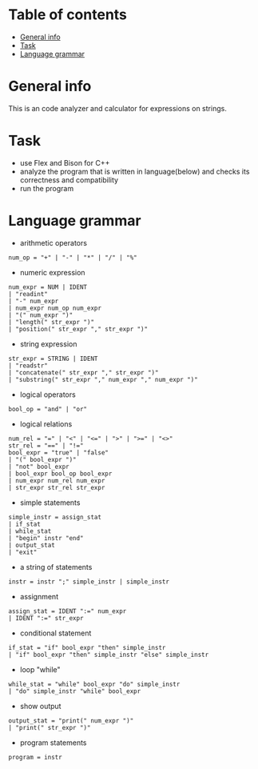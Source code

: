 # Table of contents
* [General info](#general-info)
* [Task](#task)
* [Language grammar](#language-grammar)

# General info
This is an code analyzer and calculator for expressions on strings.

# Task
* use Flex and Bison for C++
* analyze the program that is written in language(below) and checks its correctness and compatibility
* run the program

# Language grammar

* arithmetic operators
```
num_op = "+" | "-" | "*" | "/" | "%"
```
* numeric expression
```
num_expr = NUM | IDENT
| "readint"
| "-" num_expr
| num_expr num_op num_expr
| "(" num_expr ")"
| "length(" str_expr ")"
| "position(" str_expr "," str_expr ")"
```
* string expression
```
str_expr = STRING | IDENT
| "readstr"
| "concatenate(" str_expr "," str_expr ")"
| "substring(" str_expr "," num_expr "," num_expr ")"
```
* logical operators
```
bool_op = "and" | "or"
```
* logical relations
```
num_rel = "=" | "<" | "<=" | ">" | ">=" | "<>"
str_rel = "==" | "!="
bool_expr = "true" | "false"
| "(" bool_expr ")"
| "not" bool_expr
| bool_expr bool_op bool_expr
| num_expr num_rel num_expr
| str_expr str_rel str_expr
```
* simple statements
```
simple_instr = assign_stat 
| if_stat
| while_stat
| "begin" instr "end"
| output_stat
| "exit"
```
* a string of statements
```
instr = instr ";" simple_instr | simple_instr
```
* assignment
```
assign_stat = IDENT ":=" num_expr
| IDENT ":=" str_expr
```
* conditional statement
```
if_stat = "if" bool_expr "then" simple_instr
| "if" bool_expr "then" simple_instr "else" simple_instr
```
* loop "while"
```
while_stat = "while" bool_expr "do" simple_instr
| "do" simple_instr "while" bool_expr
```
* show output
```
output_stat = "print(" num_expr ")"
| "print(" str_expr ")"
```
* program statements
```
program = instr
```

